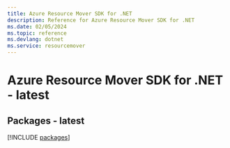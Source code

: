 ```yaml
---
title: Azure Resource Mover SDK for .NET
description: Reference for Azure Resource Mover SDK for .NET
ms.date: 02/05/2024
ms.topic: reference
ms.devlang: dotnet
ms.service: resourcemover
---
```

# Azure Resource Mover SDK for .NET - latest
## Packages - latest
[!INCLUDE [packages](resource-mover-index.md)]